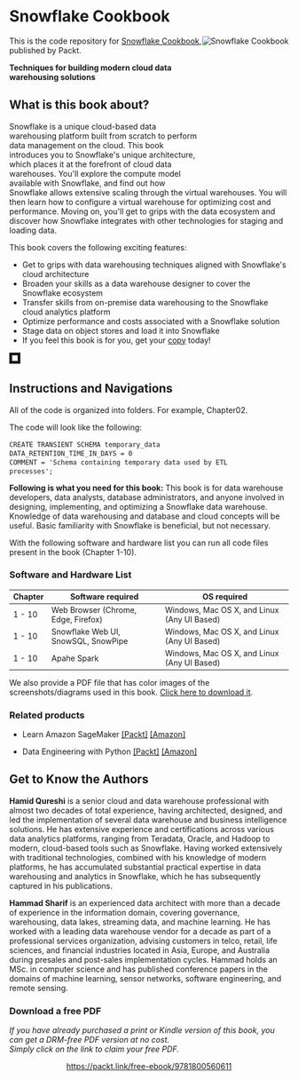 # 	Snowflake Cookbook

<a href="https://www.packtpub.com/product/snowflake-cookbook/9781800560611"><img src="https://static.packt-cdn.com/products/9781800560611/cover/smaller" alt="	Snowflake Cookbook" height="256px" align="right"></a>

This is the code repository for [Snowflake Cookbook](https://www.packtpub.com/product/snowflake-cookbook/9781800560611), published by Packt.

**Techniques for building modern cloud data warehousing solutions**

## What is this book about?
Snowflake is a unique cloud-based data warehousing platform built from scratch to perform data management on the cloud. This book introduces you to Snowflake's unique architecture, which places it at the forefront of cloud data warehouses.
You'll explore the compute model available with Snowflake, and find out how Snowflake allows extensive scaling through the virtual warehouses. You will then learn how to configure a virtual warehouse for optimizing cost and performance. Moving on, you'll get to grips with the data ecosystem and discover how Snowflake integrates with other technologies for staging and loading data.

This book covers the following exciting features: 
* Get to grips with data warehousing techniques aligned with Snowflake's cloud architecture
* Broaden your skills as a data warehouse designer to cover the Snowflake ecosystem
* Transfer skills from on-premise data warehousing to the Snowflake cloud analytics platform
* Optimize performance and costs associated with a Snowflake solution
* Stage data on object stores and load it into Snowflake
* If you feel this book is for you, get your [copy](https://www.amazon.com/dp/1800560613) today!

<a href="https://www.packtpub.com/?utm_source=github&utm_medium=banner&utm_campaign=GitHubBanner"><img src="https://raw.githubusercontent.com/PacktPublishing/GitHub/master/GitHub.png" 
alt="https://www.packtpub.com/" border="5" /></a>


## Instructions and Navigations
All of the code is organized into folders. For example, Chapter02.

The code will look like the following:
```
CREATE TRANSIENT SCHEMA temporary_data
DATA_RETENTION_TIME_IN_DAYS = 0
COMMENT = 'Schema containing temporary data used by ETL
processes';
```

**Following is what you need for this book:**
This book is for data warehouse developers, data analysts, database administrators, and anyone involved in designing, implementing, and optimizing a Snowflake data warehouse. Knowledge of data warehousing and database and cloud concepts will be useful. Basic familiarity with Snowflake is beneficial, but not necessary.

With the following software and hardware list you can run all code files present in the book (Chapter 1-10).

### Software and Hardware List

| Chapter  | Software required                   | OS required                        |
| -------- | ------------------------------------| -----------------------------------|
| 1 - 10      | Web Browser (Chrome, Edge, Firefox) | Windows, Mac OS X, and Linux (Any UI Based) |
| 1 - 10     | Snowflake Web UI, SnowSQL, SnowPipe | Windows, Mac OS X, and Linux (Any UI Based) |
| 1 - 10       | Apahe Spark            | Windows, Mac OS X, and Linux (Any UI Based) |

We also provide a PDF file that has color images of the screenshots/diagrams used in this book. [Click here to download it](https://static.packt-cdn.com/downloads/9781800560611_ColorImages.pdf ).


### Related products 
* Learn Amazon SageMaker [[Packt]](https://www.packtpub.com/product/learn-amazon-sagemaker/9781800208919) [[Amazon]](https://www.amazon.com/dp/180020891X)

* Data Engineering with Python [[Packt]](https://www.packtpub.com/product/data-engineering-with-python/9781839214189) [[Amazon]](https://www.amazon.com/dp/183921418X)

## Get to Know the Authors
**Hamid Qureshi**
is a senior cloud and data warehouse professional with almost two decades of total experience, having architected, designed, and led the implementation of several data warehouse and business intelligence solutions. He has extensive experience and certifications across various data analytics platforms, ranging from Teradata, Oracle, and Hadoop to modern, cloud-based tools such as Snowflake. Having worked extensively with traditional technologies, combined with his knowledge of modern platforms, he has accumulated substantial practical expertise in data warehousing and analytics in Snowflake, which he has subsequently captured in his publications.

**Hammad Sharif**
is an experienced data architect with more than a decade of experience in the information domain, covering governance, warehousing, data lakes, streaming data, and machine learning.
He has worked with a leading data warehouse vendor for a decade as part of a professional services organization, advising customers in telco, retail, life sciences, and financial industries located in Asia, Europe, and Australia during presales and post-sales implementation cycles.
Hammad holds an MSc. in computer science and has published conference papers in the domains of machine learning, sensor networks, software engineering, and remote sensing.

### Download a free PDF

 <i>If you have already purchased a print or Kindle version of this book, you can get a DRM-free PDF version at no cost.<br>Simply click on the link to claim your free PDF.</i>
<p align="center"> <a href="https://packt.link/free-ebook/9781800560611">https://packt.link/free-ebook/9781800560611 </a> </p>